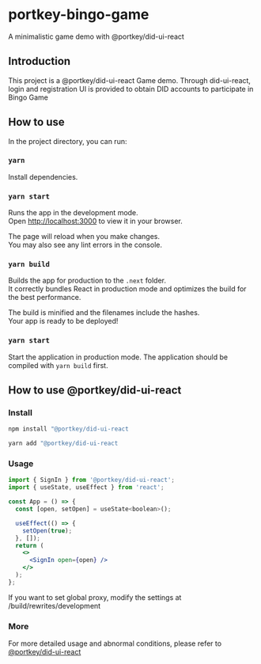 # portkey-bingo-game

A minimalistic game demo with @portkey/did-ui-react

## Introduction

This project is a @portkey/did-ui-react Game demo. Through did-ui-react, login and registration UI is provided to obtain DID accounts to participate in Bingo Game

## How to use

In the project directory, you can run:

### `yarn`

Install dependencies.

### `yarn start`

Runs the app in the development mode.\
Open [http://localhost:3000](http://localhost:3000) to view it in your browser.

The page will reload when you make changes.\
You may also see any lint errors in the console.

### `yarn build`

Builds the app for production to the `.next` folder.\
It correctly bundles React in production mode and optimizes the build for the best performance.

The build is minified and the filenames include the hashes.\
Your app is ready to be deployed!

### `yarn start`

Start the application in production mode. The application should be compiled with `yarn build` first.

## How to use @portkey/did-ui-react

### Install

```bash
npm install "@portkey/did-ui-react
```

```bash
yarn add "@portkey/did-ui-react
```

### Usage

```jsx
import { SignIn } from '@portkey/did-ui-react';
import { useState, useEffect } from 'react';

const App = () => {
  const [open, setOpen] = useState<boolean>();

  useEffect(() => {
    setOpen(true);
  }, []);
  return (
    <>
      <SignIn open={open} />
    </>
  );
};

```

If you want to set global proxy, modify the settings at /build/rewrites/development 

### More

For more detailed usage and abnormal conditions, please refer to [@portkey/did-ui-react](https://github.com/Portkey-Wallet/portkey-wallet/tree/feature/react-did-ui)
